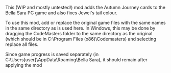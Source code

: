 This (WIP and mostly untested!) mod adds the Autumn Journey cards to the Bella Sara PC game and also fixes Jewel's tail colour. 

To use this mod, add or replace the original game files with the same names in the same directory as is used here.
In Windows, this may be done by dragging the CodeMasters folder to the same directory as the original (which should be in C:\Program Files (x86)\Codemasters) and selecting replace all files.

Since game progress is saved separately (in C:\Users\[user]\AppData\Roaming\Bella Sara), it should remain after applying the mod
